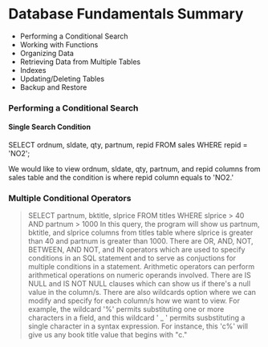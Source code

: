 # Database Fundamentals Summary

* Performing a Conditional Search
* Working with Functions 
* Organizing Data  
* Retrieving Data from Multiple Tables  
* Indexes  
* Updating/Deleting Tables
* Backup and Restore

### Performing a Conditional Search

#### Single Search Condition
SELECT ordnum, sldate, qty, partnum, repid FROM sales
WHERE repid =  'NO2';

We would like to view ordnum, sldate, qty, partnum, and repid columns from sales table and the condition is where repid column equals to 'NO2.' 

### Multiple Conditional Operators
> SELECT partnum, bktitle, slprice FROM titles WHERE slprice > 40 AND partnum > 1000
In this query, the program will show us partnum, bktitle, and slprice columns from titles table where slprice is greater than 40 and partnum is greater than 1000.
> There are OR, AND, NOT, BETWEEN, AND NOT, and IN operators which are used to specify conditions in an SQL statement and to serve as conjuctions for multiple conditions in a statement. Arithmetic operators can perform arithmetical operations on numeric operands involved.
There are IS NULL and IS NOT NULL clauses which can show us if there's a null value in the column/s. 
> There are also wildcards option where we can modify and specify for each column/s how we want to view. For example, the wildcard '%' permits substituting one or more characters in a field, and this wildcard ' _ ' permits susbstituting a single character in a syntax expression. For instance, this 'c%' will give us any book title value that begins with "c."
